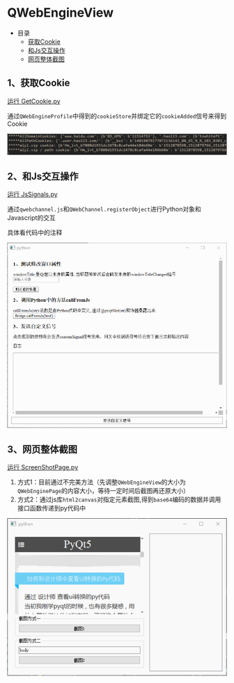 # QWebEngineView

- 目录
  - [获取Cookie](#1获取Cookie)
  - [和Js交互操作](#2和Js交互操作)
  - [网页整体截图](#3网页整体截图)

## 1、获取Cookie
[运行 GetCookie.py](GetCookie.py)

通过`QWebEngineProfile`中得到的`cookieStore`并绑定它的`cookieAdded`信号来得到Cookie

![GetCookie](ScreenShot/GetCookie.png)

## 2、和Js交互操作
[运行 JsSignals.py](JsSignals.py)

通过`qwebchannel.js`和`QWebChannel.registerObject`进行Python对象和Javascript的交互

具体看代码中的注释

![JsSignals](ScreenShot/JsSignals.gif)

## 3、网页整体截图
[运行 ScreenShotPage.py](ScreenShotPage.py)

1. 方式1：目前通过不完美方法（先调整`QWebEngineView`的大小为`QWebEnginePage`的内容大小，等待一定时间后截图再还原大小）
2. 方式2：通过js库`html2canvas`对指定元素截图,得到`base64`编码的数据并调用接口函数传递到py代码中

![ScreenShotPage](ScreenShot/ScreenShotPage.gif)